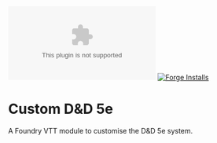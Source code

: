 ![Downloads](https://img.shields.io/github/downloads/Larkinabout/fvtt-custom-dnd5e/latest/module.zip?color=2b82fc&label=DOWNLOADS&style=for-the-badge) [![Forge Installs](https://img.shields.io/badge/dynamic/json?label=Forge%20Installs&query=package.installs&suffix=%25&url=https%3A%2F%2Fforge-vtt.com%2Fapi%2Fbazaar%2Fpackage%2Fcustom-dnd5e&colorB=448d34&style=for-the-badge)](https://forge-vtt.com/bazaar#package=custom-dnd5e)

# Custom D&D 5e

A Foundry VTT module to customise the D&D 5e system.